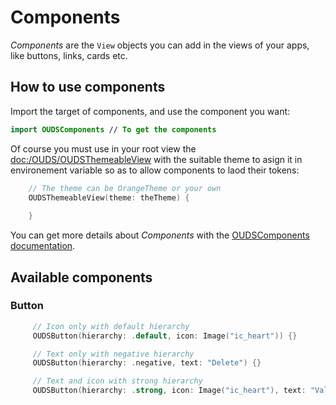 # Components
  
_Components_ are the `View` objects you can add in the views of your apps, like buttons, links, cards etc.

## How to use components

Import the target of components, and use the component you want:

```swift
import OUDSComponents // To get the components
```

Of course you must use in your root view the <doc:/OUDS/OUDSThemeableView> with the suitable theme to asign it in environement variable so as to allow components to laod their tokens:

```swift
    // The theme can be OrangeTheme or your own
    OUDSThemeableView(theme: theTheme) {
        
    }
``` 

You can get more details about _Components_ with the [OUDSComponents documentation](https://ios.unified-design-system.orange.com/documentation/oudstokenscomponent/).

## Available components

### Button

```swift
     // Icon only with default hierarchy
     OUDSButton(hierarchy: .default, icon: Image("ic_heart")) {}

     // Text only with negative hierarchy
     OUDSButton(hierarchy: .negative, text: "Delete") {}

     // Text and icon with strong hierarchy
     OUDSButton(hierarchy: .strong, icon: Image("ic_heart"), text: "Validate") {}
```
